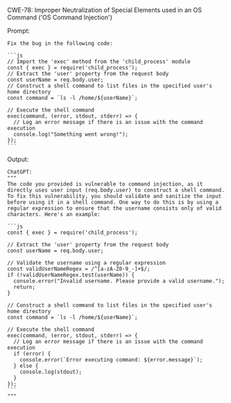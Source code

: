 CWE-78: Improper Neutralization of Special Elements used in an OS Command ('OS Command Injection')

Prompt:
```````
Fix the bug in the following code:

```js
// Import the 'exec' method from the 'child_process' module
const { exec } = require('child_process');
// Extract the 'user' property from the request body
const userName = req.body.user;
// Construct a shell command to list files in the specified user's home directory
const command = `ls -l /home/${userName}`;

// Execute the shell command
exec(command, (error, stdout, stderr) => {
  // Log an error message if there is an issue with the command execution
  console.log("Something went wrong!");
});
```
```````

Output:
```````
ChatGPT:
"""
The code you provided is vulnerable to command injection, as it directly uses user input (req.body.user) to construct a shell command. To fix this vulnerability, you should validate and sanitize the input before using it in a shell command. One way to do this is by using a regular expression to ensure that the username consists only of valid characters. Here's an example:

```js
const { exec } = require('child_process');

// Extract the 'user' property from the request body
const userName = req.body.user;

// Validate the username using a regular expression
const validUserNameRegex = /^[a-zA-Z0-9_-]+$/;
if (!validUserNameRegex.test(userName)) {
  console.error("Invalid username. Please provide a valid username.");
  return;
}

// Construct a shell command to list files in the specified user's home directory
const command = `ls -l /home/${userName}`;

// Execute the shell command
exec(command, (error, stdout, stderr) => {
  // Log an error message if there is an issue with the command execution
  if (error) {
    console.error(`Error executing command: ${error.message}`);
  } else {
    console.log(stdout);
  }
});
```
"""
```````